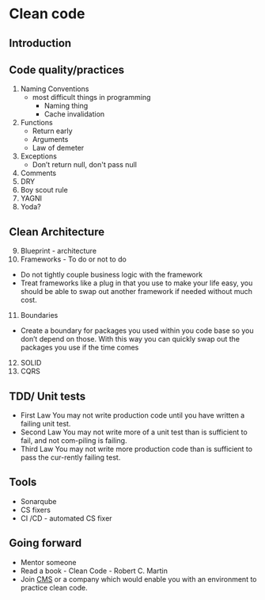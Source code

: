 # Clean code

## Introduction
   
## Code quality/practices
1. Naming Conventions
   * most difficult things in programming
      * Naming thing
      * Cache invalidation
2. Functions
   * Return early
   * Arguments
   * Law of demeter
3. Exceptions
   * Don’t return null, don't pass null
4. Comments
5. DRY  
6. Boy scout rule
7. YAGNI
8. Yoda?

## Clean Architecture 
9. Blueprint - architecture
10. Frameworks - To do or not to do
   * Do not tightly couple business logic with the framework
   * Treat frameworks like a plug in that you use to make your life easy, you should be able to swap out another framework if needed without much cost.
11. Boundaries
   * Create a boundary for packages you used within you code base so you don’t depend on those. With this way you can quickly swap out the packages you use if the time comes
12. SOLID
13. CQRS

## TDD/ Unit tests
   * First Law You may not write production code until you have written a failing unit test.
   * Second Law You may not write more of a unit test than is sufficient to fail, and not com-piling is failing.
   * Third Law You may not write more production code than is sufficient to pass the cur-rently failing test.

## Tools
   * Sonarqube
   * CS fixers
   * CI /CD - automated CS fixer

## Going forward
   * Mentor someone
   * Read a book - Clean Code - Robert C. Martin
   * Join [CMS](https://www.cms.lk) or a company which would enable you with an environment to practice clean code.
